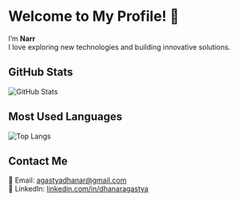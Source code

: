 # Welcome to My Profile! 👋

I’m **Narr**  
I love exploring new technologies and building innovative solutions.

## GitHub Stats
![GitHub Stats](https://github-readme-stats.vercel.app/api?username=Narr-21&show_icons=true&theme=dark)

## Most Used Languages
![Top Langs](https://github-readme-stats.vercel.app/api/top-langs/?username=Narr-21&langs_count=5&layout=compact&theme=dark&hide=typescript)






## Contact Me
📧 Email: agastyadhanar@gmail.com  
🔗 LinkedIn: [linkedin.com/in/dhanaragastya](https://www.linkedin.com/in/dhanaragastya)
